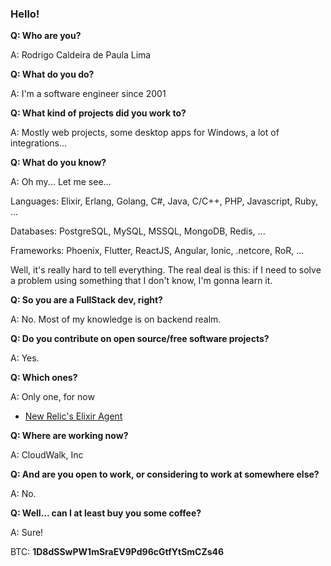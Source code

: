### Hello!

**Q: Who are you?**

A: Rodrigo Caldeira de Paula Lima

**Q: What do you do?**

A: I'm a software engineer since 2001

**Q: What kind of projects did you work to?**

A: Mostly web projects, some desktop apps for Windows, a lot of integrations...

**Q: What do you know?**

A: Oh my... Let me see...

Languages: Elixir, Erlang, Golang, C#, Java, C/C++, PHP, Javascript, Ruby, ...

Databases: PostgreSQL, MySQL, MSSQL, MongoDB, Redis, ...

Frameworks: Phoenix, Flutter, ReactJS, Angular, Ionic, .netcore, RoR, ...

Well, it's really hard to tell everything. The real deal is this: if I need to solve a problem using something that I don't know, I'm gonna learn it.

**Q: So you are a FullStack dev, right?**

A: No. Most of my knowledge is on backend realm.

**Q: Do you contribute on open source/free software projects?**

A: Yes.

**Q: Which ones?**

A: Only one, for now

- [New Relic's Elixir Agent](https://github.com/newrelic/elixir_agent)

**Q: Where are working now?**

A: CloudWalk, Inc

**Q: And are you open to work, or considering to work at somewhere else?**

A: No.

**Q: Well... can I at least buy you some coffee?**

A: Sure!

BTC: **1D8dSSwPW1mSraEV9Pd96cGtfYtSmCZs46**
